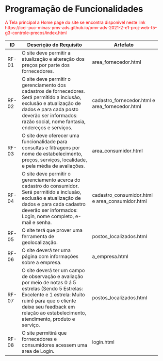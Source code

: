 # Programação de Funcionalidades

<span style="color:red">
A Tela principal a Home page do site se encontra disponivel neste link https://icei-puc-minas-pmv-ads.github.io/pmv-ads-2021-2-e1-proj-web-t5-g3-controle-precos/index.html 

|ID    | Descrição do Requisito  | Artefato |
|------|-----------------------------------------|----|
|RF-01 |	O site deve permitir a atualização e alteração dos preços por parte dos fornecedores. |	area_fornecedor.html |
|RF-02	| O site deve permitir o gerenciamento dos cadastros de fornecedores. Será permitido a inclusão, exclusão e atualização de dados e para cada posto deverão ser informados: razão social, nome fantasia, endereços e serviços.  | cadastro_fornecedor.html e area_fornecedor.html |
|RF-03	| O site deve oferecer uma funcionalidade para consultas e filtragens por nome de estabelecimento, preços, serviços, localidade, e pela média de avaliações.	| area_consumidor.html |
|RF-04	| O site deve permitir o gerenciamento acerca do cadastro do consumidor. Será permitido a inclusão, exclusão e atualização de dados e para cada cadastro deverão ser informados: Login, nome completo, e-mail e senha. 	| cadastro_consumidor.html e area_consumidor.html |
|RF-05	| O site terá que prover uma ferramenta de geolocalização.	| postos_localizados.html |
|RF-06	| O site deverá ter uma página com informações sobre a empresa.	| a_empresa.html |
|RF-07	| O site deverá ter um campo de observação e avaliação por meio de notas 0 á 5 estrelas (Sendo 5 Estrelas: Excelente e 1 estrela: Muito ruim) para que o cliente deixe seu feedback em relação ao estabelecimento, atendimento, produto e serviço.	 | postos_localizados.html |
|RF-08	| O site permitirá que fornecedores e consumidores acessem uma area de Login.|	login.html |




